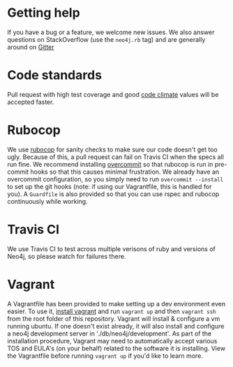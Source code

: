 
# Getting help

If you have a bug or a feature, we welcome new issues.  We also answer questions on StackOverflow (use the `neo4j.rb` tag) and are generally around on [Gitter](https://gitter.im/neo4jrb/neo4j)

# Code standards

Pull request with high test coverage and good [code climate](https://codeclimate.com/github/neo4jrb/neo4j) values will be accepted faster.

# Rubocop

We use [rubocop](https://github.com/bbatsov/rubocop) for sanity checks to make sure our code doesn't get too ugly.  Because of this, a pull request can fail on Travis CI when the specs all run fine.  We recommend installing [overcommit](https://github.com/causes/overcommit) so that rubocop is run in pre-commit hooks so that this causes minimal frustration.  We already have an overcommit configuration, so you simply need to run `overcommit --install` to set up the git hooks (note: if using our Vagrantfile, this is handled for you).  A `Guardfile` is also provided so that you can use rspec and rubocop continuously while working.

# Travis CI

We use Travis CI to test across multiple verisons of ruby and versions of Neo4j, so please watch for failures there.

# Vagrant

A Vagrantfile has been provided to make setting up a dev environment even easier. To use it, [install vagrant](https://www.vagrantup.com) and run `vagrant up` and then `vagrant ssh` from the root folder of this repository. Vagrant will install & configure a vm running ubuntu. If one doesn't exist already, it will also install and configure a neo4j development server in './db/neo4j/development'. As part of the installation procedure, Vagrant may need to automatically accept various TOS and EULA's (on your behalf) related to the software it is installing. View the Vagrantfile before running `vagrant up` if you'd like to learn more.

